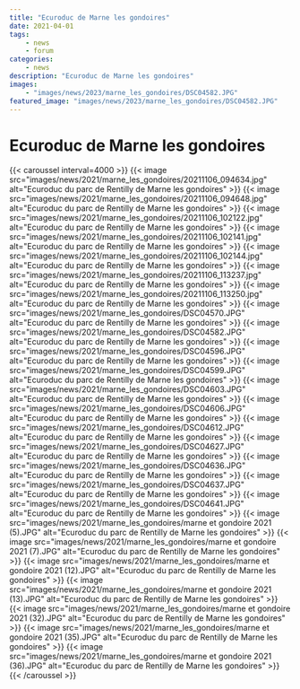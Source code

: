 ```yaml
---
title: "Ecuroduc de Marne les gondoires"
date: 2021-04-01
tags: 
    - news
    - forum
categories:
    - news
description: "Ecuroduc de Marne les gondoires"
images:
    - "images/news/2023/marne_les_gondoires/DSC04582.JPG"
featured_image: "images/news/2023/marne_les_gondoires/DSC04582.JPG"
---
```


# Ecuroduc de Marne les gondoires

{{< caroussel interval=4000 >}}
    {{< image src="images/news/2021/marne_les_gondoires/20211106_094634.jpg" alt="Ecuroduc du parc de Rentilly de Marne les gondoires" >}} 
    {{< image src="images/news/2021/marne_les_gondoires/20211106_094648.jpg" alt="Ecuroduc du parc de Rentilly de Marne les gondoires" >}} 
    {{< image src="images/news/2021/marne_les_gondoires/20211106_102122.jpg" alt="Ecuroduc du parc de Rentilly de Marne les gondoires" >}} 
    {{< image src="images/news/2021/marne_les_gondoires/20211106_102141.jpg" alt="Ecuroduc du parc de Rentilly de Marne les gondoires" >}} 
    {{< image src="images/news/2021/marne_les_gondoires/20211106_102144.jpg" alt="Ecuroduc du parc de Rentilly de Marne les gondoires" >}} 
    {{< image src="images/news/2021/marne_les_gondoires/20211106_113237.jpg" alt="Ecuroduc du parc de Rentilly de Marne les gondoires" >}} 
    {{< image src="images/news/2021/marne_les_gondoires/20211106_113250.jpg" alt="Ecuroduc du parc de Rentilly de Marne les gondoires" >}} 
    {{< image src="images/news/2021/marne_les_gondoires/DSC04570.JPG" alt="Ecuroduc du parc de Rentilly de Marne les gondoires" >}} 
    {{< image src="images/news/2021/marne_les_gondoires/DSC04582.JPG" alt="Ecuroduc du parc de Rentilly de Marne les gondoires" >}} 
    {{< image src="images/news/2021/marne_les_gondoires/DSC04596.JPG" alt="Ecuroduc du parc de Rentilly de Marne les gondoires" >}} 
    {{< image src="images/news/2021/marne_les_gondoires/DSC04599.JPG" alt="Ecuroduc du parc de Rentilly de Marne les gondoires" >}} 
    {{< image src="images/news/2021/marne_les_gondoires/DSC04603.JPG" alt="Ecuroduc du parc de Rentilly de Marne les gondoires" >}} 
    {{< image src="images/news/2021/marne_les_gondoires/DSC04606.JPG" alt="Ecuroduc du parc de Rentilly de Marne les gondoires" >}} 
    {{< image src="images/news/2021/marne_les_gondoires/DSC04612.JPG" alt="Ecuroduc du parc de Rentilly de Marne les gondoires" >}} 
    {{< image src="images/news/2021/marne_les_gondoires/DSC04627.JPG" alt="Ecuroduc du parc de Rentilly de Marne les gondoires" >}} 
    {{< image src="images/news/2021/marne_les_gondoires/DSC04636.JPG" alt="Ecuroduc du parc de Rentilly de Marne les gondoires" >}} 
    {{< image src="images/news/2021/marne_les_gondoires/DSC04637.JPG" alt="Ecuroduc du parc de Rentilly de Marne les gondoires" >}} 
    {{< image src="images/news/2021/marne_les_gondoires/DSC04641.JPG" alt="Ecuroduc du parc de Rentilly de Marne les gondoires" >}}
    {{< image src="images/news/2021/marne_les_gondoires/marne et gondoire 2021 (5).JPG" alt="Ecuroduc du parc de Rentilly de Marne les gondoires" >}} 
    {{< image src="images/news/2021/marne_les_gondoires/marne et gondoire 2021 (7).JPG" alt="Ecuroduc du parc de Rentilly de Marne les gondoires" >}}
    {{< image src="images/news/2021/marne_les_gondoires/marne et gondoire 2021 (12).JPG" alt="Ecuroduc du parc de Rentilly de Marne les gondoires" >}}
    {{< image src="images/news/2021/marne_les_gondoires/marne et gondoire 2021 (13).JPG" alt="Ecuroduc du parc de Rentilly de Marne les gondoires" >}}
    {{< image src="images/news/2021/marne_les_gondoires/marne et gondoire 2021 (32).JPG" alt="Ecuroduc du parc de Rentilly de Marne les gondoires" >}} 
    {{< image src="images/news/2021/marne_les_gondoires/marne et gondoire 2021 (35).JPG" alt="Ecuroduc du parc de Rentilly de Marne les gondoires" >}}
    {{< image src="images/news/2021/marne_les_gondoires/marne et gondoire 2021 (36).JPG" alt="Ecuroduc du parc de Rentilly de Marne les gondoires" >}}
{{< /caroussel >}}